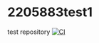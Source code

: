 # 2205883test1
test repository
[![CI](https://github.com/hp0119/2205883test1/actions/workflows/blank.yml/badge.svg)](https://github.com/hp0119/2205883test1/actions/workflows/blank.yml)
